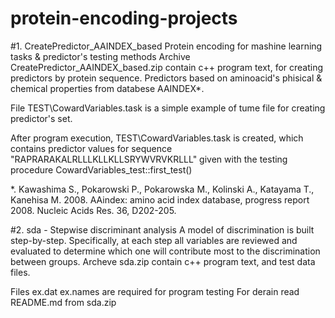 # protein-encoding-projects 
#1. CreatePredictor_AAINDEX_based 
Protein encoding for mashine learning tasks &amp; predictor's testing methods
Archive CreatePredictor_AAINDEX_based.zip contain c++ program text, for creating predictors by protein sequence.
Predictors based on aminoacid's phisical & chemical properties from databese AAINDEX*.

File TEST\CowardVariables.task is a simple example of tume file for creating predictor's set. 

Аfter program execution, TEST\CowardVariables.task is created, which contains predictor values ​​for sequence "RAPRARAKALRLLLKLLKLLSRYWVRVKRLLL"
given with the testing procedure CowardVariables_test::first_test()



*. Kawashima S., Pokarowski P., Pokarowska M., Kolinski A., Katayama T., Kanehisa M. 2008. AAindex: amino acid index database, progress report 2008. Nucleic Acids Res. 36, D202-205. 

#2. sda  - Stepwise discriminant analysis
A model of discrimination is built step-by-step. Specifically, at each step all variables are reviewed and evaluated to determine which one will contribute most to the discrimination between groups. Archeve sda.zip contain c++ program text, and test data files. 

Files ex.dat ex.names are required for program testing
For derain read README.md from sda.zip
